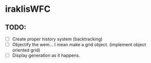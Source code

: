 # iraklisWFC

## TODO:
- [ ] Create proper history system (backtracking)
- [ ] Objectify the wem... I mean make a grid object. (implement object oriented grid)
- [ ] Display generation as it happens.
